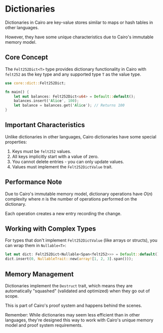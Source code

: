 # Dictionaries

Dictionaries in Cairo are key-value stores similar to maps or hash tables in other languages.

However, they have some unique characteristics due to Cairo's immutable memory model.

## Core Concept

The `Felt252Dict<T>` type provides dictionary functionality in Cairo with `felt252` as the key type and any supported type `T` as the value type.

```rust
use core::dict::Felt252Dict;

fn main() {
    let mut balances: Felt252Dict<u64> = Default::default();
    balances.insert('Alice', 100);
    let balance = balances.get('Alice'); // Returns 100
}
```

## Important Characteristics

Unlike dictionaries in other languages, Cairo dictionaries have some special properties:

1. Keys must be `felt252` values.
2. All keys implicitly start with a value of zero.
3. You cannot delete entries - you can only update values.
4. Values must implement the `Felt252DictValue` trait.

## Performance Note

Due to Cairo's immutable memory model, dictionary operations have $O(n)$ complexity where $n$ is the number of operations performed on the dictionary.

Each operation creates a new entry recording the change.

## Working with Complex Types 

For types that don't implement `Felt252DictValue` (like arrays or structs), you can wrap them in `Nullable<T>`:

```rust
let mut dict: Felt252Dict<Nullable<Span<felt252>>> = Default::default();
dict.insert(0, NullableTrait::new(array![1, 2, 3].span()));
```

## Memory Management

Dictionaries implement the `Destruct` trait, which means they are automatically "squashed" (validated and optimized) when they go out of scope.

This is part of Cairo's proof system and happens behind the scenes.

Remember: While dictionaries may seem less efficient than in other languages, they're designed this way to work with Cairo's unique memory model and proof system requirements.
